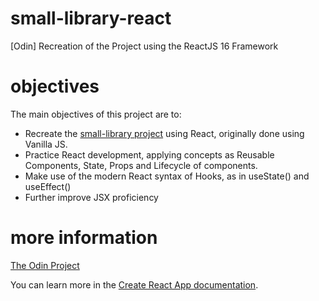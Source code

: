 # small-library-react

[Odin] Recreation of the Project using the ReactJS 16 Framework

<!-- > See it live on [notstoe.github.io/todo-list](https://notstoe.github.io/todo-list/) -->

# objectives

The main objectives of this project are to:

- Recreate the [small-library project](https://github.com/notstoe/small-library) using React, originally done using Vanilla JS.
- Practice React development, applying concepts as Reusable Components, State, Props and Lifecycle of components.
- Make use of the modern React syntax of Hooks, as in useState() and useEffect()
- Further improve JSX proficiency

# more information

[The Odin Project](https://www.theodinproject.com/courses/javascript/lessons/frameworks)

You can learn more in the [Create React App documentation](https://facebook.github.io/create-react-app/docs/getting-started).
